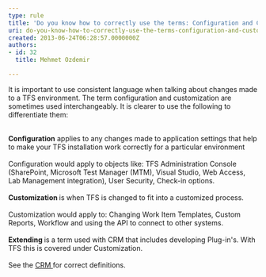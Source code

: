 ```yaml
---
type: rule
title: 'Do you know how to correctly use the terms: Configuration and Customization in the TFS context?'
uri: do-you-know-how-to-correctly-use-the-terms-configuration-and-customization-in-the-tfs-context
created: 2013-06-24T06:28:57.0000000Z
authors:
- id: 32
  title: Mehmet Ozdemir

---
```




<span class='intro'> ​It is important to use consistent language when talking about changes made to a TFS environment. The term configuration and customization are sometimes used interchangeably.&#160;It is clearer to use the following to differentiate them&#58;<br><br> </span>

<div><strong>Configuration</strong> applies to any changes made to application settings that help to make your TFS installation work correctly for a particular environment</div><div><br></div><div>Configuration would apply to objects like&#58; TFS Administration Console (SharePoint, Microsoft Test Manager (MTM), Visual Studio, Web Access, Lab Management integration),&#160;User Security, Check-in options.</div><div><br></div><div><strong>Customization </strong>is when TFS is changed to&#160;fit into a customized process.&#160;</div><div><br></div><div>Customization would apply to&#58; Changing&#160;Work Item Templates, Custom Reports, Workflow and using the API to connect to other systems.</div><div><br></div><div><strong>Extending </strong>is a term used with CRM that includes developing Plug-in's. With TFS this is covered under Customization.</div><div><br>​See the <a href="/SoftwareDevelopment/RulesToBetterCRMForDevelopers/Pages/Do-you-know-how-to-correctly-use-the-terms-Configuration-Customization-and-Extending-in-the-CRM-context.aspx">CRM ​</a>for correct definitions.</div><div><br></div>


